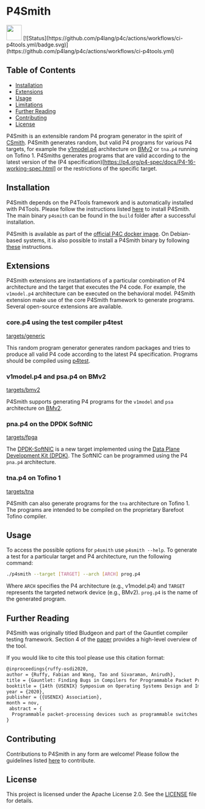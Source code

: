 # P4Smith

<img src="https://p4.org/wp-content/uploads/2021/05/Group-81.png" width="40">
[![Status](https://github.com/p4lang/p4c/actions/workflows/ci-p4tools.yml/badge.svg)](https://github.com/p4lang/p4c/actions/workflows/ci-p4tools.yml)

## Table of Contents

- [Installation](#installation)
- [Extensions](#extensions)
- [Usage](#usage)
- [Limitations](#limitations)
- [Further Reading](#further-reading)
- [Contributing](#contributing)
- [License](#license)

P4Smith is an extensible random P4 program generator in the spirit of [CSmith](https://en.wikipedia.org/wiki/Csmith). P4Smith generates random, but valid P4 programs for various P4 targets, for example the [v1model.p4](https://github.com/p4lang/behavioral-model/blob/main/docs/simple_switch.md) architecture on [BMv2](https://github.com/p4lang/behavioral-model) or `tna.p4` running on Tofino 1. P4Smiths generates programs that are valid according to the latest version of the (P4 specification)[https://p4.org/p4-spec/docs/P4-16-working-spec.html] or the restrictions of the specific target.

## Installation

P4Smith depends on the P4Tools framework and is automatically installed with P4Tools. Please follow the instructions listed [here](https://github.com/p4lang/p4c/tree/main/backends/p4tools#building) to install P4Smith. The main binary `p4smith` can be found in the `build` folder after a successful installation.

P4Smith is available as part of the [official P4C docker image](https://hub.docker.com/r/p4lang/p4c/). On Debian-based systems, it is also possible to install a P4Smith binary by following [these](https://github.com/p4lang/p4c#installing-packaged-versions-of-p4c) instructions.

## Extensions
P4Smith extensions are instantiations of a particular combination of P4 architecture and the target that executes the P4 code. For example, the `v1model.p4` architecture can be executed on the behavioral model. P4Smith extension make use of the core P4Smith framework to generate programs. Several open-source extensions are available.

### core.p4 using the test compiler p4test
[targets/generic](targets/generic)

This random program generator generates random packages and tries to produce all valid P4 code according to the latest P4 specification. Programs should be compiled using [p4test](https://github.com/p4lang/p4c/tree/main/backends/p4est).

### v1model.p4 and psa.p4 on BMv2
[targets/bmv2](targets/bmv2)

P4Smith supports generating P4 programs for the `v1model` and `psa` architecture on [BMv2](https://github.com/p4lang/behavioral-model).

### pna.p4 on the DPDK SoftNIC
[targets/fpga](targets/nic)

The [DPDK-SoftNIC](https://github.com/p4lang/p4-dpdk-target) is a new target implemented using the [Data Plane Development Kit (DPDK)](https://www.dpdk.org/). The SoftNIC can be programmed using the P4 `pna.p4` architecture.

### tna.p4 on Tofino 1
[targets/tna](targets/tofino)

P4Smith can also generate programs for the `tna` architecture on Tofino 1. The programs are intended to be compiled on the proprietary Barefoot Tofino compiler.

## Usage
To access the possible options for `p4smith` use `p4smith --help`. To generate a test for a particular target and P4 architecture, run the following command:

```bash
./p4smith --target [TARGET] --arch [ARCH] prog.p4
```
Where `ARCH` specifies the P4 architecture (e.g., v1model.p4) and `TARGET` represents the targeted network device (e.g., BMv2). `prog.p4` is the name of the generated program.

## Further Reading
P4Smith was originally titled Bludgeon and part of the Gauntlet compiler testing framework. Section 4 of the [paper](https://arxiv.org/abs/2006.01074) provides a high-level overview of the tool.


If you would like to cite this tool please use this citation format:
```latex
@inproceedings{ruffy-osdi2020,
author = {Ruffy, Fabian and Wang, Tao and Sivaraman, Anirudh},
title = {Gauntlet: Finding Bugs in Compilers for Programmable Packet Processing},
booktitle = {14th {USENIX} Symposium on Operating Systems Design and Implementation ({OSDI} 20)},
year = {2020},
publisher = {{USENIX} Association},
month = nov,
 abstract = {
  Programmable packet-processing devices such as programmable switches and network interface cards are becoming mainstream. These devices are configured in a domain-specific language such as P4, using a compiler to translate packet-processing programs into instructions for different targets. As networks with programmable devices become widespread, it is critical that these compilers be dependable. This paper considers the problem of finding bugs in compilers for packet processing in the context of P4-16. We introduce domain-specific techniques to induce both abnormal termination of the compiler (crash bugs) and miscompilation (semantic bugs). We apply these techniques to (1) the opensource P4 compiler (P4C) infrastructure, which serves as a common base for different P4 back ends; (2) the P4 back end for the P4 reference software switch; and (3) the P4 back end for the Barefoot Tofino switch. Across the 3 platforms, over 8 months of bug finding, our tool Gauntlet detected 96 new and distinct bugs (62 crash and 34 semantic), which we confirmed with the respective compiler developers. 54 have been fixed (31 crash and 23 semantic); the remaining have been assigned to a developer. Our bug-finding efforts also led to 6 P4 specification changes. We have open sourced Gauntlet at p4gauntlet.github.io and it now runs within P4C’s continuous integration pipeline.}
}

```

## Contributing

Contributions to P4Smith in any form are welcome! Please follow the guidelines listed [here](https://github.com/p4lang/p4c/blob/main/CONTRIBUTING.md) to contribute.

## License

This project is licensed under the Apache License 2.0. See the [LICENSE](https://github.com/p4lang/p4c/blob/main/backends/p4tools/LICENSE) file for details.
